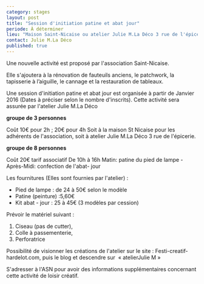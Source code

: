 ```yaml
---
category: stages
layout: post
title: "Session d'initiation patine et abat jour"
periode: À déterminer
lieu: "Maison Saint-Nicaise ou atelier Julie M.La Déco 3 rue de l'épicerie - Rouen"
contact: Julie M.La Déco
published: true
---
```



Une nouvelle activité est proposé par l'association Saint-Nicaise.

Elle s'ajoutera à la rénovation de fauteuils anciens, le patchwork, la tapisserie à l’aiguille, le cannage et la restauration de tableaux.
 
Une session d'initiation patine et abat jour est organisée à partir de Janvier 2016 (Dates à préciser selon le nombre d'inscrits).
Cette activité sera assurée par l'atelier Julie M.La Déco 

**groupe de 3 personnes** 

Coût 10€ pour 2h ; 20€ pour 4h
Soit à la maison St Nicaise pour les adhérents de l'association, soit à atelier Julie M.La Déco 3 rue de l'épicerie.

**groupe de 8 personnes** 

Coût 20€ tarif associatif
De 10h à 16h
Matin: patine du pied de lampe - Après-Midi: confection de l'abat- jour

Les fournitures (Elles sont fournies par l'atelier) : 

- Pied de lampe : de 24 à 50€ selon le modèle
- Patine (peinture) :5,60€
- Kit abat - jour : 25 à 45€ (3 modèles par cession)

Prévoir le matériel suivant :  

1. Ciseau (pas de cutter), 
2. Colle à passementerie,
3. Perforatrice

Possibilité de visionner les créations de l'atelier sur le site : Festi-creatif-hardelot.com, puis le blog et descendre sur  « atelierJulie M »
  
S'adresser à l'ASN pour avoir des informations supplémentaires concernant cette activité de loisir créatif.
